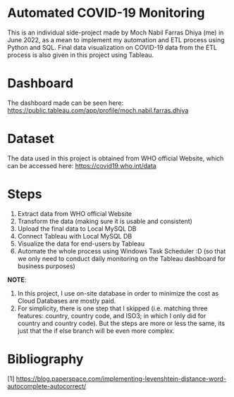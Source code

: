 # Automated COVID-19 Monitoring

This is an individual side-project made by Moch Nabil Farras Dhiya (me) in June 2022, 
as a mean to implement my automation and ETL process using Python and SQL.
Final data visualization on COVID-19 data from the ETL process is also given in this project using Tableau.

# Dashboard
The dashboard made can be seen here: https://public.tableau.com/app/profile/moch.nabil.farras.dhiya

# Dataset
The data used in this project is obtained from WHO official Website, which can be accessed here: https://covid19.who.int/data

# Steps
1.   Extract data from WHO official Website
2.   Transform the data (making sure it is usable and consistent)
3.   Upload the final data to Local MySQL DB
4.   Connect Tableau with Local MySQL DB
5.   Visualize the data for end-users by Tableau
6.   Automate the whole process using Windows Task Scheduler :D (so that we only need to conduct daily monitoring on the Tableau dashboard for business purposes)

**NOTE**:
1. In this project, I use on-site database in order to minimize the cost as Cloud Databases are mostly paid.
2. For simplicity, there is one step that I skipped (i.e. matching three features: country, country code, and ISO3; in which I only did for country and country code).
But the steps are more or less the same, its just that the if else branch will be even more complex.

# Bibliography
[1] https://blog.paperspace.com/implementing-levenshtein-distance-word-autocomplete-autocorrect/
